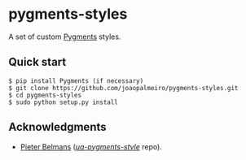 # pygments-styles

A set of custom [Pygments](https://pygments.org/) styles.

## Quick start

```
$ pip install Pygments (if necessary)
$ git clone https://github.com/joaopalmeiro/pygments-styles.git
$ cd pygments-styles
$ sudo python setup.py install
```

## Acknowledgments

- [Pieter Belmans](https://github.com/pbelmans) ([_ua-pygments-style_](https://github.com/pbelmans/ua-pygments-style) repo).
